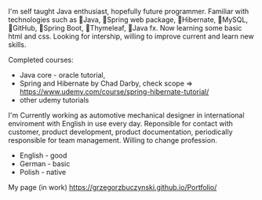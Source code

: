 I'm self taught Java enthusiast, hopefully future programmer. Familiar with technologies such as 🔹Java, 🔹Spring web package, 🔹Hibernate, 🔹MySQL, 🔹GitHub, 🔹Spring Boot, 🔹Thymeleaf, 🔹Java fx. Now learning some basic html and css. Looking for intership, willing to improve current and learn new skills.

Completed courses:
- Java core - oracle tutorial,
- Spring and Hibernate by Chad Darby, check scope ⇒ https://www.udemy.com/course/spring-hibernate-tutorial/
- other udemy tutorials

I'm Currently working as automotive mechanical designer in international enviroment with English in use every day. Reponsible for contact with customer, product development, product documentation, periodically responsible for team management. Willing to change profession.

- English - good 
- German - basic
- Polish - native

My page (in work) https://grzegorzbuczynski.github.io/Portfolio/
